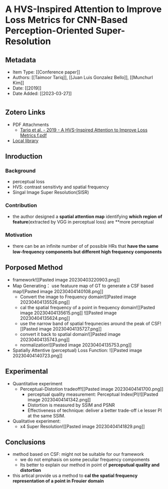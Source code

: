 # A HVS-Inspired Attention to Improve Loss Metrics for CNN-Based Perception-Oriented Super-Resolution
## Metadata
* Item Type: [[Conference paper]] 
* Authors: [[Taimoor Tariq]], [[Juan Luis Gonzalez Bello]], [[Munchurl Kim]] 
* Date: [[2019]] 
* Date Added: [[2023-03-27]] 
# 
## Zotero Links
* PDF Attachments
	- [Tariq et al. - 2019 - A HVS-Inspired Attention to Improve Loss Metrics f.pdf](zotero://open-pdf/library/items/H8VR2N2A) 
* [Local library](zotero://select/items/1_PM3BK8TQ) 
## Inroduction
### Background
- perceptual loss
- HVS: contrast sensitivty and spatial frequency
- Singal Image Super Resolution(SISR)
### Contribution
- the author designed a **spatial attention map** identifying **which region of feature**(extracted by VGG in perceptual loss) are **more perceptual 
### Motivation
- there can be an inﬁnite number of of possible HRs that **have the same low-frequency components but different high frequency components** 
## Porposed Method
- framework![[Pasted image 20230403220903.png]]
- Map Generating： use featuure map of GT to generate a CSF based map![Pasted image 20230404140108.png]]
	- Convert the image to Frequency domain![[Pasted image 20230404135526.png]]
	- cal the spatial frequency of a point in frequency domain![[Pasted image 20230404135615.png]] ![[Pasted image 20230404135624.png]]
	- use the narrow band of spatial frequnecies around the peak of CSF![[Pasted image 20230404135727.png]]
	- convert it back to spatial domain![[Pasted image 20230404135743.png]]
	- normalization![[Pasted image 20230404135753.png]]
- Spatially Attentive (perceptual) Loss Function: ![[Pasted image 20230404140723.png]]
## Experimental
- Quantitative experiment
	- Perceptual-Distotion tradeoff![[Pasted image 20230404141700.png]]
		- perceptual quality measurement: Perceptual Index(PI)![[Pasted image 20230404141342.png]]
		- Distortion is measured by SSIM and PSNR
		- Effectiveness of technique: deliver a better trade-off i.e lesser PI at the same SSIM.
- Qualitative experiment: 
	- x4 Super Resolution![[Pasted image 20230404141829.png]]
## Conclusions
- method based on CSF: might not be suitable for our framework
	- we do not emphasis on some  peculiar frequency compoments
	- Its better to explain our method in point of **perceputual quality and distortion**
- this artical provide us a method to **cal the spatial frequency representation of a point in Frouier domain**